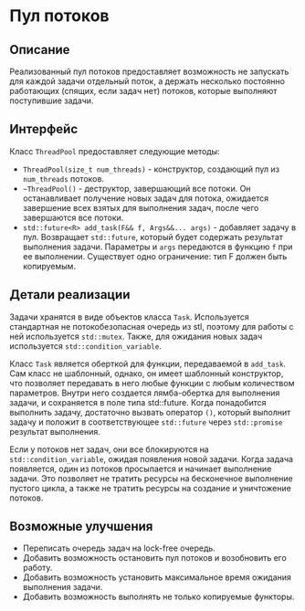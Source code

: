 # Пул потоков

## Описание
Реализованный пул потоков предоставляет возможность не запускать для каждой задачи отдельный поток, а держать несколько постоянно работающих (спящих,  если задач нет) потоков, которые выполняют поступившие задачи.

## Интерфейс
Класс `ThreadPool` предоставляет следующие методы:
- `ThreadPool(size_t num_threads)` - конструктор, создающий пул из `num_threads` потоков.
- `~ThreadPool()` - деструктор, завершающий все потоки. Он останавливает получение новых задач для потока, ожидается завершение всех взятых для выполнения задач, после чего завершаются все потоки.
- `std::future<R> add_task(F&& f, Args&&... args)` - добавляет задачу в пул. Возвращает `std::future`, который будет содержать результат выполнения задачи. Параметры и `args` передаются в функцию `f` при ее выполнении. Существует одно ограничение: тип F должен быть копируемым. 

## Детали реализации
Задачи хранятся в виде объектов класса `Task`. Используется стандартная не потокобезопасная очередь из stl, поэтому для работы с ней используется `std::mutex`. Также, для ожидания новых задач используется `std::condition_variable`.

Класс `Task` является оберткой для функции, передаваемой в `add_task`. Сам класс не шаблонный, однако, он имеет шаблонный конструктор, что позволяет передавать в него любые функции с любым количеством параметров. Внутри него создается лямба-обертка для выполнения задачи, и сохраняется в поле типа std::future. Когда понадобится выполнить задачу, достаточно вызвать оператор `()`, который выполнит задачу и положит в соответствующее `std::future` через `std::promise` результат выполнения. 

Если у потоков нет задач, они все блокируются на `std::condition_variable`, ожидая появления новой задачи. Когда задача появляется, один из потоков просыпается и начинает выполнение задачи. Это позволяет не тратить ресурсы на бесконечное выполнение пустого цикла, а также не тратить ресурсы на создание и уничтожение потоков.

## Возможные улучшения
- Переписать очередь задач на lock-free очередь.
- Добавить возможность остановить пул потоков и возобновить его работу.
- Добавить возможность установить максимальное время ожидания выполнения задачи.
- Добавить возможность выполнять не только копируемые функторы.